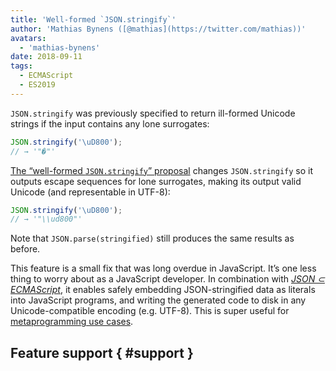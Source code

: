 ```yaml
---
title: 'Well-formed `JSON.stringify`'
author: 'Mathias Bynens ([@mathias](https://twitter.com/mathias))'
avatars:
  - 'mathias-bynens'
date: 2018-09-11
tags:
  - ECMAScript
  - ES2019
---
```

`JSON.stringify` was previously specified to return ill-formed Unicode strings if the input contains any lone surrogates:

```js
JSON.stringify('\uD800');
// → '"�"'
```

[The “well-formed `JSON.stringify`” proposal](https://github.com/tc39/proposal-well-formed-stringify) changes `JSON.stringify` so it outputs escape sequences for lone surrogates, making its output valid Unicode (and representable in UTF-8):

```js
JSON.stringify('\uD800');
// → '"\\ud800"'
```

Note that `JSON.parse(stringified)` still produces the same results as before.

This feature is a small fix that was long overdue in JavaScript. It’s one less thing to worry about as a JavaScript developer. In combination with [_JSON ⊂ ECMAScript_](/features/subsume-json), it enables safely embedding JSON-stringified data as literals into JavaScript programs, and writing the generated code to disk in any Unicode-compatible encoding (e.g. UTF-8). This is super useful for [metaprogramming use cases](/features/subsume-json#embedding-json).

## Feature support { #support }

<feature-support chrome="72 /blog/v8-release-72#well-formed-json.stringify"
                 firefox="64"
                 safari="yes"
                 nodejs="12 https://twitter.com/mathias/status/1120700101637353473"
                 babel="no"></feature-support>

